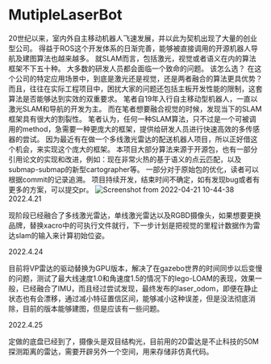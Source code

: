 # MutipleLaserBot
20世纪以来，室内外自主移动机器人飞速发展，并以此为契机出现了大量的创业型公司。
得益于ROS这个开发体系的日渐完善，能够被直接调用的开源机器人导航及建图算法也越来越多。
就SLAM而言，包括激光，视觉或者语义在内的算法框架不下五十种。
大多数的研发人员都会面临一个致命的问题。
该怎么选？
在这个公司的特定应用场景中，到底是激光还是视觉，还是两者融合的算法更具优势？
而且，往往在实际工程项目中，困扰大家的问题还包括主板开发性能的限制，这套算法是否能够达到实效的双重要求。
笔者自19年入行自主移动型机器人，一直以激光SLAM和导航的开发为主。
而在笔者想要融合视觉的时候，发现当下的SLAM框架具有很大的割裂性。
笔者认为，任何一种SLAM算法，只不过是一个可被调用的method，急需要一种更庞大的框架，提供给研发人员进行快速高效的多传感器的尝试。
因为最近有在做一个多线激光雷达的配送机器人项目，所以正好借这个机会，来实现这个庞大的框架。
本项目大部分算法来源于开源包，也有一部分引用论文的实现和改进，例如：现在非常火热的基于语义的点云匹配，以及submap-submap的新型cartographer等。
一部分对于原始包的优化，读者可以根据commit的记录追溯。
项目持续开发，结束时间不确定，如有发现bug或者有更多的方案，可以提交pr。
![Screenshot from 2022-04-21 10-44-38](https://user-images.githubusercontent.com/61740700/164361408-3b282c94-3882-46d2-9604-bf33fbad439a.png)
2022.4.21

现阶段已经融合了多线激光雷达，单线激光雷达以及RGBD摄像头，如果想要更换品牌，替换xacro中的可执行文件就行，下一步计划是把视觉的里程计数据作为雷达slam的输入来计算初始位姿。

2022.4.24

目前将VP雷达的驱动替换为GPU版本，解决了在gazebo世界的时间同步以后变慢的问题，测试了最大线速度1.0和角速度1.5的情况下的lego-LOAM的表现，效果一般，已经融合了IMU，而且经过尝试发现，最终发布的laser_odom，即便在静止状态也有会漂移，通过减小特征置信区间，能够减小这种误差，但是没法彻底消除，目前的版本能够建图，但是应该有一些问题。

2022.4.25

定做的底盘已经到了，摄像头是双目结构光，目前用的2D雷达是不止科技的50M探测距离的雷达，需要开辟另外一个空间，用来存储非仿真代码。
